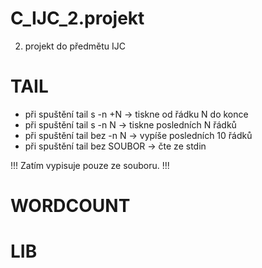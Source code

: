# C_IJC_2.projekt
2. projekt do předmětu IJC


# TAIL
- při spuštění tail s -n +N -> tiskne od řádku N do konce
- při spuštění tail s -n N -> tiskne posledních N řádků
- při spuštění tail bez -n N -> vypíše posledních 10 řádků
- při spuštění tail bez SOUBOR -> čte ze stdin 

!!! Zatím vypisuje pouze ze souboru. !!!

# WORDCOUNT
# LIB


